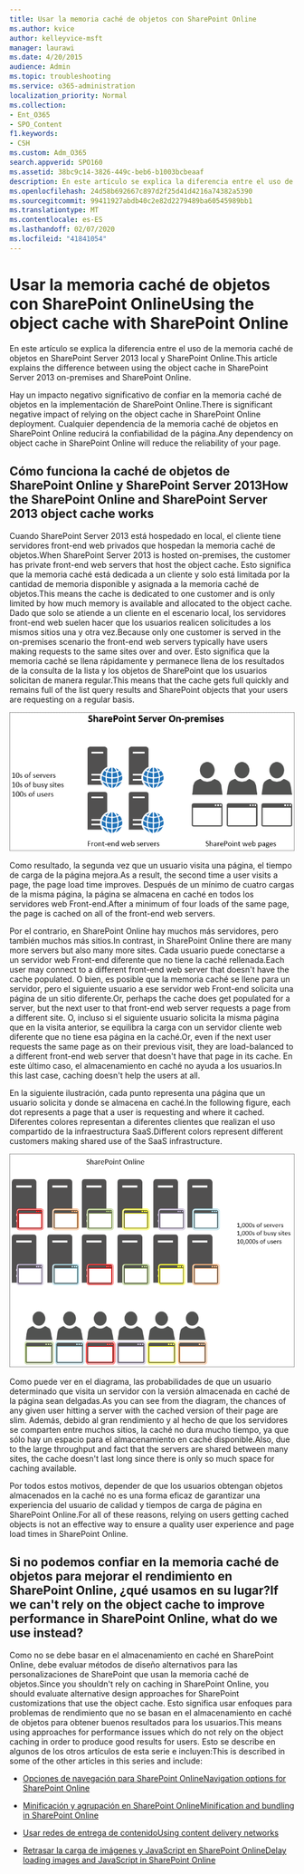 ```yaml
---
title: Usar la memoria caché de objetos con SharePoint Online
ms.author: kvice
author: kelleyvice-msft
manager: laurawi
ms.date: 4/20/2015
audience: Admin
ms.topic: troubleshooting
ms.service: o365-administration
localization_priority: Normal
ms.collection:
- Ent_O365
- SPO_Content
f1.keywords:
- CSH
ms.custom: Adm_O365
search.appverid: SPO160
ms.assetid: 38bc9c14-3826-449c-beb6-b1003bcbeaaf
description: En este artículo se explica la diferencia entre el uso de la memoria caché de objetos en SharePoint Server 2013 local y SharePoint Online.
ms.openlocfilehash: 24d58b692667c897d2f25d41d4216a74382a5390
ms.sourcegitcommit: 99411927abdb40c2e82d2279489ba60545989bb1
ms.translationtype: MT
ms.contentlocale: es-ES
ms.lasthandoff: 02/07/2020
ms.locfileid: "41841054"
---
```

# <a name="using-the-object-cache-with-sharepoint-online"></a><span data-ttu-id="cea87-103">Usar la memoria caché de objetos con SharePoint Online</span><span class="sxs-lookup"><span data-stu-id="cea87-103">Using the object cache with SharePoint Online</span></span>

<span data-ttu-id="cea87-104">En este artículo se explica la diferencia entre el uso de la memoria caché de objetos en SharePoint Server 2013 local y SharePoint Online.</span><span class="sxs-lookup"><span data-stu-id="cea87-104">This article explains the difference between using the object cache in SharePoint Server 2013 on-premises and SharePoint Online.</span></span>
  
<span data-ttu-id="cea87-105">Hay un impacto negativo significativo de confiar en la memoria caché de objetos en la implementación de SharePoint Online.</span><span class="sxs-lookup"><span data-stu-id="cea87-105">There is significant negative impact of relying on the object cache in SharePoint Online deployment.</span></span> <span data-ttu-id="cea87-106">Cualquier dependencia de la memoria caché de objetos en SharePoint Online reducirá la confiabilidad de la página.</span><span class="sxs-lookup"><span data-stu-id="cea87-106">Any dependency on object cache in SharePoint Online will reduce the reliability of your page.</span></span> 
  
## <a name="how-the-sharepoint-online-and-sharepoint-server-2013-object-cache-works"></a><span data-ttu-id="cea87-107">Cómo funciona la caché de objetos de SharePoint Online y SharePoint Server 2013</span><span class="sxs-lookup"><span data-stu-id="cea87-107">How the SharePoint Online and SharePoint Server 2013 object cache works</span></span>

<span data-ttu-id="cea87-108">Cuando SharePoint Server 2013 está hospedado en local, el cliente tiene servidores front-end web privados que hospedan la memoria caché de objetos.</span><span class="sxs-lookup"><span data-stu-id="cea87-108">When SharePoint Server 2013 is hosted on-premises, the customer has private front-end web servers that host the object cache.</span></span> <span data-ttu-id="cea87-109">Esto significa que la memoria caché está dedicada a un cliente y solo está limitada por la cantidad de memoria disponible y asignada a la memoria caché de objetos.</span><span class="sxs-lookup"><span data-stu-id="cea87-109">This means the cache is dedicated to one customer and is only limited by how much memory is available and allocated to the object cache.</span></span> <span data-ttu-id="cea87-110">Dado que solo se atiende a un cliente en el escenario local, los servidores front-end web suelen hacer que los usuarios realicen solicitudes a los mismos sitios una y otra vez.</span><span class="sxs-lookup"><span data-stu-id="cea87-110">Because only one customer is served in the on-premises scenario the front-end web servers typically have users making requests to the same sites over and over.</span></span> <span data-ttu-id="cea87-111">Esto significa que la memoria caché se llena rápidamente y permanece llena de los resultados de la consulta de la lista y los objetos de SharePoint que los usuarios solicitan de manera regular.</span><span class="sxs-lookup"><span data-stu-id="cea87-111">This means that the cache gets full quickly and remains full of the list query results and SharePoint objects that your users are requesting on a regular basis.</span></span>
  
![Muestra el tráfico y la carga a los servidores locales front-end web](media/a0d38b36-4909-4abb-8d4e-4930814bb3de.png)
  
<span data-ttu-id="cea87-113">Como resultado, la segunda vez que un usuario visita una página, el tiempo de carga de la página mejora.</span><span class="sxs-lookup"><span data-stu-id="cea87-113">As a result, the second time a user visits a page, the page load time improves.</span></span> <span data-ttu-id="cea87-114">Después de un mínimo de cuatro cargas de la misma página, la página se almacena en caché en todos los servidores web Front-end.</span><span class="sxs-lookup"><span data-stu-id="cea87-114">After a minimum of four loads of the same page, the page is cached on all of the front-end web servers.</span></span>
  
<span data-ttu-id="cea87-115">Por el contrario, en SharePoint Online hay muchos más servidores, pero también muchos más sitios.</span><span class="sxs-lookup"><span data-stu-id="cea87-115">In contrast, in SharePoint Online there are many more servers but also many more sites.</span></span> <span data-ttu-id="cea87-116">Cada usuario puede conectarse a un servidor web Front-end diferente que no tiene la caché rellenada.</span><span class="sxs-lookup"><span data-stu-id="cea87-116">Each user may connect to a different front-end web server that doesn't have the cache populated.</span></span> <span data-ttu-id="cea87-117">O bien, es posible que la memoria caché se llene para un servidor, pero el siguiente usuario a ese servidor web Front-end solicita una página de un sitio diferente.</span><span class="sxs-lookup"><span data-stu-id="cea87-117">Or, perhaps the cache does get populated for a server, but the next user to that front-end web server requests a page from a different site.</span></span> <span data-ttu-id="cea87-118">O, incluso si el siguiente usuario solicita la misma página que en la visita anterior, se equilibra la carga con un servidor cliente web diferente que no tiene esa página en la caché.</span><span class="sxs-lookup"><span data-stu-id="cea87-118">Or, even if the next user requests the same page as on their previous visit, they are load-balanced to a different front-end web server that doesn't have that page in its cache.</span></span> <span data-ttu-id="cea87-119">En este último caso, el almacenamiento en caché no ayuda a los usuarios.</span><span class="sxs-lookup"><span data-stu-id="cea87-119">In this last case, caching doesn't help the users at all.</span></span>
  
<span data-ttu-id="cea87-120">En la siguiente ilustración, cada punto representa una página que un usuario solicita y donde se almacena en caché.</span><span class="sxs-lookup"><span data-stu-id="cea87-120">In the following figure, each dot represents a page that a user is requesting and where it cached.</span></span> <span data-ttu-id="cea87-121">Diferentes colores representan a diferentes clientes que realizan el uso compartido de la infraestructura SaaS.</span><span class="sxs-lookup"><span data-stu-id="cea87-121">Different colors represent different customers making shared use of the SaaS infrastructure.</span></span>
  
![Muestra los resultados de almacenamiento en memoria caché de objetos en SharePoint Online](media/25d04011-ef83-4cb7-9e04-a6ed490f63c3.png)
  
<span data-ttu-id="cea87-123">Como puede ver en el diagrama, las probabilidades de que un usuario determinado que visita un servidor con la versión almacenada en caché de la página sean delgadas.</span><span class="sxs-lookup"><span data-stu-id="cea87-123">As you can see from the diagram, the chances of any given user hitting a server with the cached version of their page are slim.</span></span> <span data-ttu-id="cea87-124">Además, debido al gran rendimiento y al hecho de que los servidores se comparten entre muchos sitios, la caché no dura mucho tiempo, ya que sólo hay un espacio para el almacenamiento en caché disponible.</span><span class="sxs-lookup"><span data-stu-id="cea87-124">Also, due to the large throughput and fact that the servers are shared between many sites, the cache doesn't last long since there is only so much space for caching available.</span></span>
  
<span data-ttu-id="cea87-125">Por todos estos motivos, depender de que los usuarios obtengan objetos almacenados en la caché no es una forma eficaz de garantizar una experiencia del usuario de calidad y tiempos de carga de página en SharePoint Online.</span><span class="sxs-lookup"><span data-stu-id="cea87-125">For all of these reasons, relying on users getting cached objects is not an effective way to ensure a quality user experience and page load times in SharePoint Online.</span></span>
  
## <a name="if-we-cant-rely-on-the-object-cache-to-improve-performance-in-sharepoint-online-what-do-we-use-instead"></a><span data-ttu-id="cea87-126">Si no podemos confiar en la memoria caché de objetos para mejorar el rendimiento en SharePoint Online, ¿qué usamos en su lugar?</span><span class="sxs-lookup"><span data-stu-id="cea87-126">If we can't rely on the object cache to improve performance in SharePoint Online, what do we use instead?</span></span>

<span data-ttu-id="cea87-127">Como no se debe basar en el almacenamiento en caché en SharePoint Online, debe evaluar métodos de diseño alternativos para las personalizaciones de SharePoint que usan la memoria caché de objetos.</span><span class="sxs-lookup"><span data-stu-id="cea87-127">Since you shouldn't rely on caching in SharePoint Online, you should evaluate alternative design approaches for SharePoint customizations that use the object cache.</span></span> <span data-ttu-id="cea87-128">Esto significa usar enfoques para problemas de rendimiento que no se basan en el almacenamiento en caché de objetos para obtener buenos resultados para los usuarios.</span><span class="sxs-lookup"><span data-stu-id="cea87-128">This means using approaches for performance issues which do not rely on the object caching in order to produce good results for users.</span></span> <span data-ttu-id="cea87-129">Esto se describe en algunos de los otros artículos de esta serie e incluyen:</span><span class="sxs-lookup"><span data-stu-id="cea87-129">This is described in some of the other articles in this series and include:</span></span>
  
- [<span data-ttu-id="cea87-130">Opciones de navegación para SharePoint Online</span><span class="sxs-lookup"><span data-stu-id="cea87-130">Navigation options for SharePoint Online</span></span>](navigation-options-for-sharepoint-online.md)
    
- [<span data-ttu-id="cea87-131">Minificación y agrupación en SharePoint Online</span><span class="sxs-lookup"><span data-stu-id="cea87-131">Minification and bundling in SharePoint Online</span></span>](minification-and-bundling-in-sharepoint-online.md)
    
- [<span data-ttu-id="cea87-132">Usar redes de entrega de contenido</span><span class="sxs-lookup"><span data-stu-id="cea87-132">Using content delivery networks</span></span>](using-content-delivery-networks-with-sharepoint-online.md)
    
- [<span data-ttu-id="cea87-133">Retrasar la carga de imágenes y JavaScript en SharePoint Online</span><span class="sxs-lookup"><span data-stu-id="cea87-133">Delay loading images and JavaScript in SharePoint Online</span></span>](delay-loading-images-and-javascript-in-sharepoint-online.md)
    

